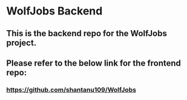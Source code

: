 # WolfJobs Backend

## This is the backend repo for the WolfJobs project.
## Please refer to the below link for the frontend repo:
### https://github.com/shantanu109/WolfJobs
